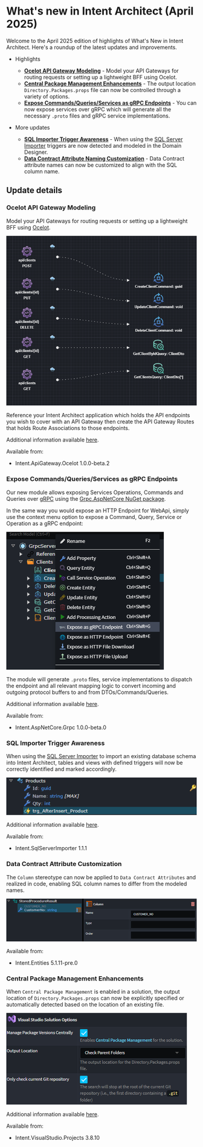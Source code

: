 # What's new in Intent Architect (April 2025)

Welcome to the April 2025 edition of highlights of What's New in Intent Architect. Here's a roundup of the latest updates and improvements.

- Highlights
  - **[Ocelot API Gateway Modeling](#ocelot-api-gateway-modeling)** - Model your API Gateways for routing requests or setting up a lightweight BFF using Ocelot.
  - **[Central Package Management Enhancements](central-package-management-enhancements)** - The output location `Directory.Packages.props` file can now be controlled through a variety of options.
  - **[Expose Commands/Queries/Services as gRPC Endpoints](#expose-commandsqueriesservices-as-grpc-endpoints)** - You can now expose services over gRPC which will generate all the necessary `.proto` files and gRPC service implementations.

- More updates
  - **[SQL Importer Trigger Awareness](#sql-importer-trigger-awareness)** - When using the [SQL Server Importer](https://docs.intentarchitect.com/articles/modules-dotnet/intent-sqlserverimporter/intent-sqlserverimporter.html) triggers are now detected and modeled in the Domain Designer.
  - **[Data Contract Attribute Naming Customization](#data-contract-attribute-customization)** - Data Contract attribute names can now be customized to align with the SQL column name.

## Update details

### Ocelot API Gateway Modeling

Model your API Gateways for routing requests or setting up a lightweight BFF using [Ocelot](https://ocelot.readthedocs.io/en/latest/introduction/bigpicture.html).

![Ocelot API Gateway modeling](images/ocelot-modeling.png)

Reference your Intent Architect application which holds the API endpoints you wish to cover with an API Gateway then create the API Gateway Routes that holds Route Associations to those endpoints.

Additional information available [here](https://docs.intentarchitect.com/articles/modules-dotnet/intent-apigateway-ocelot/intent-apigateway-ocelot.html).

Available from:

- Intent.ApiGateway.Ocelot 1.0.0-beta.2

### Expose Commands/Queries/Services as gRPC Endpoints

Our new module allows exposing Services Operations, Commands and Queries over [gRPC](https://grpc.io/) using the [Grpc.AspNetCore NuGet package](https://www.nuget.org/packages/Grpc.AspNetCore).

In the same way you would expose an HTTP Endpoint for WebApi, simply use the context menu option to expose a Command, Query, Service or Operation as a gRPC endpoint:

![Expose as gRPC Endpoint context menu option](images/expose-as-grpc-endpoint-context-menu-option.png)

The module will generate `.proto` files, service implementations to dispatch the endpoint and all relevant mapping logic to convert incoming and outgoing protocol buffers to and from DTOs/Commands/Queries.

Additional information available [here](https://docs.intentarchitect.com/articles/modules-dotnet/intent-aspnetcore-grpc/intent-aspnetcore-grpc.html).

Available from:

- Intent.AspNetCore.Grpc 1.0.0-beta.0

### SQL Importer Trigger Awareness

When using the [SQL Server Importer](https://docs.intentarchitect.com/articles/modules-dotnet/intent-sqlserverimporter/intent-sqlserverimporter.html) to import an existing database schema into Intent Architect, tables and views with defined triggers will now be correctly identified and marked accordingly.

![Trigger Import](images/trigger-import.png)

Additional information available [here](https://docs.intentarchitect.com/articles/modules-dotnet/intent-sqlserverimporter/intent-sqlserverimporter.html#trigger-imports).

Available from:

- Intent.SqlServerImporter 1.1.1

### Data Contract Attribute Customization

The `Column` stereotype can now be applied to `Data Contract Attributes` and realized in code, enabling SQL column names to differ from the modeled names.

![Data Contract Attribute](images/data-contract-attribute.png)

Available from:

- Intent.Entities 5.1.11-pre.0

### Central Package Management Enhancements

When `Central Package Management` is enabled in a solution, the output location of `Directory.Packages.props` can now be explicitly specified or automatically detected based on the location of an existing file.

![Central Package Management Enhancements](images/cpm-updates.png)

Additional information available [here](https://docs.intentarchitect.com/articles/modules-dotnet/intent-visualstudio-projects/intent-visualstudio-projects.html#central-package-management).

Available from:

- Intent.VisualStudio.Projects 3.8.10
